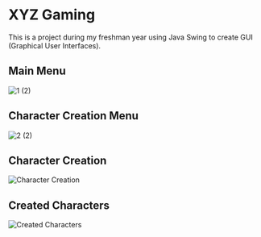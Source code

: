 # XYZ Gaming
This is a project during my freshman year using Java Swing to create GUI (Graphical User Interfaces).

## Main Menu

![1 (2)](https://github.com/adriandotdev/academic-courseworks/assets/63532775/1f779140-c671-4e30-83cf-def6495cabb8)

## Character Creation Menu

![2 (2)](https://github.com/adriandotdev/academic-courseworks/assets/63532775/cab78cad-9460-4e82-ae08-d4736cea97bb)

## Character Creation

![Character Creation](https://github.com/adriandotdev/academic-courseworks/assets/63532775/7f1f4296-e292-4fc0-89e3-30bdbf789a85)

## Created Characters

![Created Characters](https://github.com/adriandotdev/academic-courseworks/assets/63532775/7832430a-2f56-4b7c-940f-36a2d6b20847)
